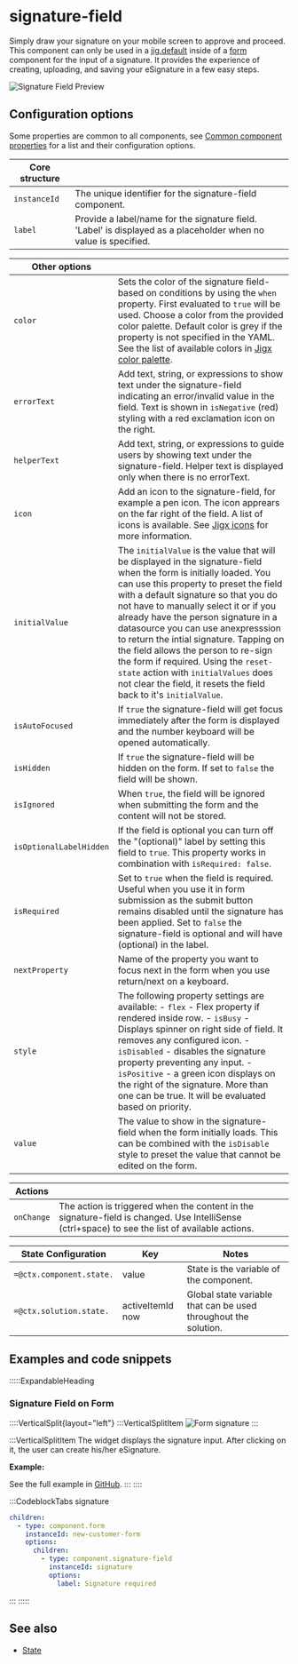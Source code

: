 # signature-field

Simply draw your signature on your mobile screen to approve and proceed. This component can only be used in a [jig.default](<./../../Jig Types/jig_default.md>) inside of a [form](./../form.md) component for the input of a signature. It provides the experience of creating, uploading, and saving your eSignature in a few easy steps.

![Signature Field Preview](https://archbee-image-uploads.s3.amazonaws.com/x7vdIDH6-ScTprfmi2XXX/xFXGhidiImIpwwIhQy4kU_signature.png "Signature Field Preview")

## Configuration options

Some properties are common to all components, see [Common component properties](docId\:LLnTD-rxe8FmH7WpC5cZb) for a list and their configuration options.

| **Core structure** |                                                                                                                 |
| ------------------ | --------------------------------------------------------------------------------------------------------------- |
| `instanceId`       | The unique identifier for the signature-field component.                                                        |
| `label`            | Provide a label/name for the signature field. 'Label' is displayed as a placeholder when no value is specified. |

| **Other options**       |                                                                                                                                                                                                                                                                                                                                                                                                                                                                                                                                                                    |
| ----------------------- | ------------------------------------------------------------------------------------------------------------------------------------------------------------------------------------------------------------------------------------------------------------------------------------------------------------------------------------------------------------------------------------------------------------------------------------------------------------------------------------------------------------------------------------------------------------------ |
| `color`                 | Sets the color of the signature field-based on conditions by using the `when` property. First evaluated to `true` will be used. Choose a color from the provided color palette. Default color is grey if the property is not specified in the YAML. See the list of available colors in [Jigx color palette](#).                                                                                                                                                                                                                                                   |
| `errorText`             | Add text, string, or expressions to show text under the signature-field  indicating an error/invalid value in the field. Text is shown in `isNegative` (red) styling with a red exclamation icon on the right.                                                                                                                                                                                                                                                                                                                                                     |
| `helperText`            | Add text, string, or expressions to guide users by showing text under the signature-field. Helper text is displayed only when there is no errorText.                                                                                                                                                                                                                                                                                                                                                                                                               |
| `icon`                  | Add an icon to the signature-field, for example a pen icon. The icon apprears on the far right of the field.  A list of icons is available. See [Jigx icons](#) for more information.                                                                                                                                                                                                                                                                                                                                                                              |
| `initialValue`          | The `initialValue` is the value that will be displayed in the signature-field when the form is initially loaded. You can use this property to preset the field with a default signature so that you do not have to manually select it or if you already have the person signature in a datasource you can use anexpresssion to return the intial signature. Tapping on the field allows the person to re-sign the form if required. Using the `reset-state` action with `initialValues` does not clear the field, it resets the field back to it's `initialValue`. |
| `isAutoFocused`         | If `true` the signature-field will get focus immediately after the form is displayed and the number keyboard will be opened automatically.                                                                                                                                                                                                                                                                                                                                                                                                                         |
| `isHidden`              | If `true` the signature-field will be hidden on the form. If set to `false` the field will be shown.                                                                                                                                                                                                                                                                                                                                                                                                                                                               |
| `isIgnored`             | When `true`, the field will be ignored when submitting the form and the content will not be stored.                                                                                                                                                                                                                                                                                                                                                                                                                                                                |
| `isOptionalLabelHidden` | If the field is optional you can turn off the "(optional)" label by setting this field to `true`. This property works in combination with `isRequired: false`.                                                                                                                                                                                                                                                                                                                                                                                                     |
| `isRequired`            | Set to `true` when the field is required. Useful when you use it in form submission as the submit button remains disabled until the signature has been applied. Set to `false` the signature-field is optional and will have (optional) in the label.                                                                                                                                                                                                                                                                                                              |
| `nextProperty`          | Name of the property you want to focus next in the form when you use return/next on a keyboard.                                                                                                                                                                                                                                                                                                                                                                                                                                                                    |
| `style`                 | The following property settings are available:&#xA;- `flex` - Flex property if rendered inside row.&#xA;- `isBusy` - Displays spinner on right side of field. It removes any  configured icon.&#xA;- `isDisabled` - disables the signature property preventing any input.&#xA;- `isPositive` - a green icon displays on the right of the signature.&#xA;More than one can be true. It will be evaluated based on priority.                                                                                                                                         |
| `value`                 | The value to show in the signature-field when the form initially loads. This can be combined with the `isDisable` style to preset the value that cannot be edited on the form.                                                                                                                                                                                                                                                                                                                                                                                     |

| **Actions** |                                                                                                                                                 |
| ----------- | ----------------------------------------------------------------------------------------------------------------------------------------------- |
| `onChange`  | The action is triggered when the content in the signature-field is changed. Use IntelliSense (ctrl+space) to see the list of available actions. |

| **State Configuration**  | **Key**              | **Notes**                                                       |
| ------------------------ | -------------------- | --------------------------------------------------------------- |
| `=@ctx.component.state.` | value                | State is the variable of the component.                         |
| `=@ctx.solution.state.`  | activeItemId&#xA;now | Global state variable that can be used throughout the solution. |

## Examples and code snippets

:::::ExpandableHeading
### Signature Field on Form

::::VerticalSplit{layout="left"}
:::VerticalSplitItem
![Form signature](https://archbee-image-uploads.s3.amazonaws.com/x7vdIDH6-ScTprfmi2XXX/tCKu2RtpBmPBLyNyCEbL1_ofk8slzh8-djfwqstadycsignature-field.png "Form signature")
:::

:::VerticalSplitItem
The widget displays the signature input. After clicking on it, the user can create his/her eSignature.

**Example:**

See the full example in [GitHub]("https://github.com/jigx-com/jigx-samples/blob/main/quickstart/jigx-samples/jigs/jigx-components/signature-field/signature-field.jigx).
:::
::::

:::CodeblockTabs
signature

```yaml
children:
  - type: component.form
    instanceId: new-customer-form
    options:
      children:
        - type: component.signature-field
          instanceId: signature
          options:
            label: Signature required
```
:::
:::::

## See also

- [State](#)

